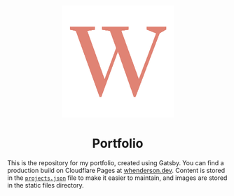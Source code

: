<p align="center">
  <img src="public/static/images/icon.png">
</p>

<h1 align="center">Portfolio</h1>

This is the repository for my portfolio, created using Gatsby. You can find a production build on Cloudflare Pages at [whenderson.dev](https://whenderson.dev). Content is stored in the [`projects.json`](https://github.com/w-henderson/Portfolio/blob/master/src/projects.json) file to make it easier to maintain, and images are stored in the static files directory.